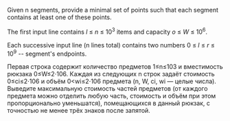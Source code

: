 Given n segments, provide a minimal set of points such that each segment contains at least one of these points. 


The first input line contains <i>l</i> &le; <i>n</i> &le; 10<sup>3</sup> items and 
capacity <i>o</i> &le; <i>W</i> &le; 10<sup>6</sup>.



Each successive input line (n lines total) contains two numbers  0 &le; <i>l</i> &le; <i>r</i> &le; 10<sup>9</sup> -- segment's endpoints.



Первая строка содержит количество предметов 1≤n≤103 и вместимость рюкзака 0≤W≤2⋅106. 
Каждая из следующих n строк задаёт стоимость 0≤ci≤2⋅106 и объём 0<wi≤2⋅106 предмета (n, W, ci, wi — целые числа). 
Выведите максимальную стоимость частей предметов (от каждого предмета можно отделить любую часть, 
стоимость и объём при этом пропорционально уменьшатся), помещающихся в данный рюкзак, 
с точностью не менее трёх знаков после запятой.
